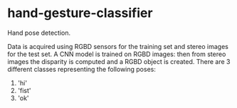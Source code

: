 # hand-gesture-classifier
Hand pose detection.

Data is acquired using RGBD sensors for the training set and stereo images for the test set.
A CNN model is trained on RGBD images: then from stereo images the disparity is computed and a RGBD object is created.
There are 3 different classes representing the following poses:
1. 'hi'
2. 'fist'
3. 'ok'
